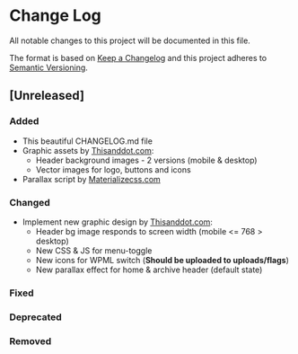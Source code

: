 # Change Log
All notable changes to this project will be documented in this file.

The format is based on [Keep a Changelog](http://keepachangelog.com/)
and this project adheres to [Semantic Versioning](http://semver.org/).

## [Unreleased]
### Added
- This beautiful CHANGELOG.md file
- Graphic assets by [Thisanddot.com](http://www.thisanddot.com/):
    - Header background images - 2 versions (mobile & desktop)
    - Vector images for logo, buttons and icons
- Parallax script by [Materializecss.com](http://materializecss.com/)

### Changed
- Implement new graphic design by [Thisanddot.com](http://www.thisanddot.com/):
    - Header bg image responds to screen width (mobile <= 768 > desktop)
    - New CSS & JS for menu-toggle
    - New icons for WPML switch (**Should be uploaded to uploads/flags**)
    - New parallax effect for home & archive header (default state)

### Fixed
### Deprecated
### Removed